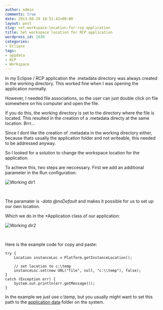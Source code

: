 ```yaml
---
author: admin
comments: true
date: 2013-08-29 18:51:42+00:00
layout: post
slug: set-workspace-location-for-rcp-application
title: Set workspace location for RCP application
wordpress_id: 1630
categories:
- Eclipse
tags:
- appdata
- RCP
- Workspace
---
```


In my Eclipse / RCP application the .metadata directory was always created in the working directory. This worked fine when I was opening the application normally.




However, I needed file associations, so the user can just double click on file somewhere on his computer and open the file.




If you do this, the working directory is set to the directory where the file is located. This resulted in the creation of a .metadata directy at the same location. Brrr...




Since I dont like the creation of .metadata in the working directory either, because thats usually the application folder and not writeable, this needed to be addressed anyway.




So I looked for a solution to change the workspace location for the application.




To achieve this, two steps are neccessary. First we add an additional parameter in the Run configuration:




![Working dir1](http://andydunkel.net/assets/uploads/2013/08/working_dir1.png)




 




The paramater is _-data @noDefault_ and makes it possible for us to set up our own location.




Which we do in the *Application class of our application:




![Working dir2](http://andydunkel.net/assets/uploads/2013/08/working_dir2.png)




 




Here is the example code for copy and paste:




    
    
    try {
    	Location instanceLoc = Platform.getInstanceLocation();
    
    	// set location to c:\temp
    	instanceLoc.set(new URL("file", null, "c:\\temp"), false);
    }
    catch (Exception err) {
    	System.out.println(err.getMessage());
    }
    





In the example we just use c:\temp, but you usually might want to set this path to the [application data](http://codedump.ekiwi.de/?p=46) folder on the system.
